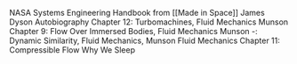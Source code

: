 NASA Systems Engineering Handbook from [[Made in Space]]
James Dyson Autobiography
Chapter 12: Turbomachines, Fluid Mechanics Munson
Chapter 9: Flow Over Immersed Bodies, Fluid Mechanics Munson
-: Dynamic Similarity, Fluid Mechanics, Munson
Fluid Mechanics Chapter 11: Compressible Flow
Why We Sleep